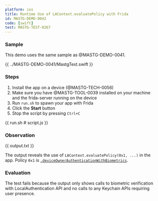 ```yaml
---
platform: ios
title: Runtime Use of LAContext.evaluatePolicy with Frida
id: MASTG-DEMO-0042
code: [swift]
test: MASTG-TEST-0267
---
```


### Sample

This demo uses the same sample as @MASTG-DEMO-0041.

{{ ../MASTG-DEMO-0041/MastgTest.swift }}

### Steps

1. Install the app on a device (@MASTG-TECH-0056)
2. Make sure you have @MASTG-TOOL-0039 installed on your machine and the frida-server running on the device
3. Run `run.sh` to spawn your app with Frida
4. Click the **Start** button
5. Stop the script by pressing `Ctrl+C`

{{ run.sh # script.js }}

### Observation

{{ output.txt }}

The output reveals the use of `LAContext.evaluatePolicy(0x1, ...)` in the app. Policy `0x1` is [`.deviceOwnerAuthenticationWithBiometrics`](https://developer.apple.com/documentation/localauthentication/lapolicy/deviceownerauthenticationwithbiometrics).

### Evaluation

The test fails because the output only shows calls to biometric verification with LocalAuthentication API and no calls to any Keychain APIs requiring user presence.
